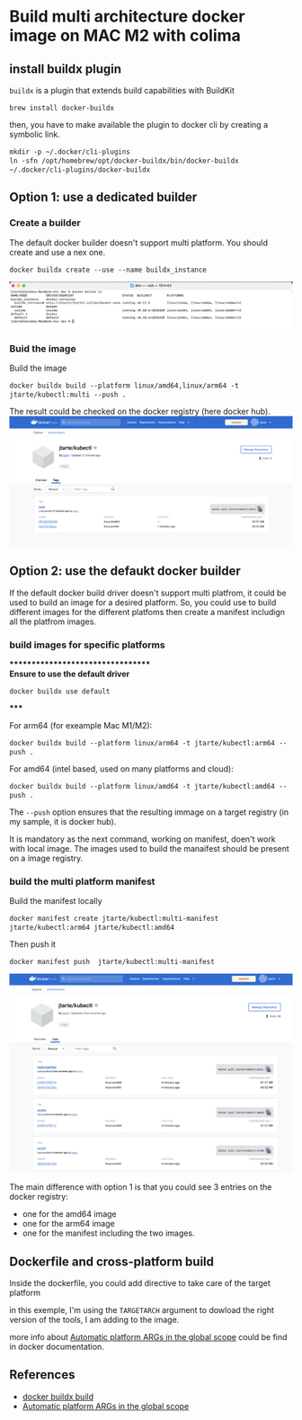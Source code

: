 # Build multi architecture docker image on MAC M2 with colima


## install buildx plugin

`buildx` is a plugin that extends build capabilities with BuildKit

```
brew install docker-buildx
```

then, you have to make available the plugin to docker cli by creating a symbolic link.
```
mkdir -p ~/.docker/cli-plugins
ln -sfn /opt/homebrew/opt/docker-buildx/bin/docker-buildx ~/.docker/cli-plugins/docker-buildx
```

## Option 1: use a dedicated builder
### Create a builder 

The default docker builder doesn't support multi platform. You should create and use a nex one.
```
docker buildx create --use --name buildx_instance
```
![builder list](./images/buildx-builder.png)

### Buid the image 

Build the image 
```
docker buildx build --platform linux/amd64,linux/arm64 -t jtarte/kubectl:multi --push .
```

The result could be checked on the docker registry (here docker hub).
![buildx result](./images/buildx-result.png)

## Option 2: use the defaukt docker builder

If the default docker build driver doesn't support multi platfrom, it could be used to build an image for a desired platform. So, you could use to build different images for the different platfoms then create a manifest includign all the platfrom images.

### build images for specific platforms

__********************************__<BR>
__Ensure to use the default driver__
```
docker buildx use default
```
__***__

For arm64 (for exeample Mac M1/M2):
```
docker buildx build --platform linux/arm64 -t jtarte/kubectl:arm64 --push .
```

For amd64 (intel based, used on many platforms and cloud):
```
docker buildx build --platform linux/amd64 -t jtarte/kubectl:amd64 --push .
```

The `--push` option ensures that the resulting immage on a target registry (in my sample, it is docker hub).  

It is mandatory as the next command, working on manifest, doen't work with local image. The images used to build the manaifest should be present on a image registry.

### build the multi platform manifest 

Build the manifest locally
```
docker manifest create jtarte/kubectl:multi-manifest jtarte/kubectl:arm64 jtarte/kubectl:amd64 
```

Then push it
```
docker manifest push  jtarte/kubectl:multi-manifest
```

![build with manifest](./images/build-with-manifest.png)

The main difference with option 1 is that you could see 3 entries on the docker registry:
* one for the amd64 image
* one for the arm64 image 
* one for the manifest including the two images.

## Dockerfile and cross-platform build
Inside the dockerfile, you could add  directive to take care of the target platform

in this exemple, I'm using the `TARGETARCH` argument to dowload the right version of the tools, I am adding to the image. 

more info about [Automatic platform ARGs in the global scope](https://docs.docker.com/engine/reference/builder/?_gl=1*1xz5r7u*_ga*MTAyMDk4NDY3NS4xNjk3ODc1MTg5*_ga_XJWPQMJYHQ*MTY5Nzg3NTE4OS4xLjEuMTY5Nzg3NTE5MC41OS4wLjA.#automatic-platform-args-in-the-global-scope) could be find in docker documentation.

## References
* [docker buildx build](https://docs.docker.com/engine/reference/commandline/buildx_build/)
* [Automatic platform ARGs in the global scope](https://docs.docker.com/engine/reference/builder/?_gl=1*1xz5r7u*_ga*MTAyMDk4NDY3NS4xNjk3ODc1MTg5*_ga_XJWPQMJYHQ*MTY5Nzg3NTE4OS4xLjEuMTY5Nzg3NTE5MC41OS4wLjA.#automatic-platform-args-in-the-global-scope)

